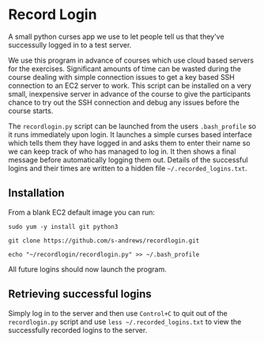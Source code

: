 Record Login
============

A small python curses app we use to let people tell us that they've successully logged in to a test server.

We use this program in advance of courses which use cloud based servers for the exercises.  Significant amounts of time can be wasted during the course dealing with simple connection issues to get a key based SSH connection to an EC2 server to work.  This script can be installed on a very small, inexpensive server in advance of the course to give the participants chance to try out the SSH connection and debug any issues before the course starts.

The ```recordlogin.py``` script can be launched from the users ```.bash_profile``` so it runs immediately upon login.  It launches a simple curses based interface which tells them they have logged in and asks them to enter their name so we can keep track of who has managed to log in.  It then shows a final message before automatically logging them out.   Details of the successful logins and their times are written to a hidden file ```~/.recorded_logins.txt```.

Installation
------------

From a blank EC2 default image you can run:

```
sudo yum -y install git python3

git clone https://github.com/s-andrews/recordlogin.git

echo "~/recordlogin/recordlogin.py" >> ~/.bash_profile
```

All future logins should now launch the program.


Retrieving successful logins
----------------------------

Simply log in to the server and then use ```Control+C``` to quit out of the ```recordlogin.py``` script and use ```less ~/.recorded_logins.txt``` to view the successfully recorded logins to the server.






